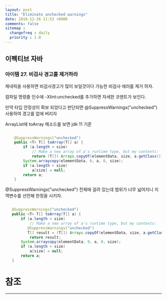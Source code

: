 ```yaml
---
layout: post
title: "Eliminate unchecked warnings"
date: 2018-12-26 11:53 +0900
comments: false
sitemap :
  changefreq : daily
  priority : 1.0
---
```

## 이펙티브 자바

### 아이템 27. 비검사 경고를 제거하라 

제네릭을 사용하면 비검사경고가 많이 보일것이다 가능한 비검사 에러를 제거 하자.

컴파일 명령줄 인수에 -Xlint:unchecked를 추가하면 자세한 코멘트가 보인다.

만약 타입 안정성이 확보 되었다고 판단되면 @SuppressWarnings("unchecked") 사용하여 경고를 없에 버리자

ArrayList에 toArray 메소드를 보면 jdk 11 기준

```java

    @SuppressWarnings("unchecked")
    public <T> T[] toArray(T[] a) {
        if (a.length < size)
            // Make a new array of a's runtime type, but my contents:
            return (T[]) Arrays.copyOf(elementData, size, a.getClass());
        System.arraycopy(elementData, 0, a, 0, size);
        if (a.length > size)
            a[size] = null;
        return a;
    }

```

@SuppressWarnings("unchecked") 전체에 걸려 있는데 범위가 너무 넓어지니 지역변수를 선언해 한정을 시키자.
 
 ```java

    @SuppressWarnings("unchecked")
    public <T> T[] toArray(T[] a) {
        if (a.length < size)
            // Make a new array of a's runtime type, but my contents:
           @SuppressWarnings("unchecked")
           T[] result = (T[]) Arrays.copyOf(elementData, size, a.getClass());
            return result;
        System.arraycopy(elementData, 0, a, 0, size);
        if (a.length > size)
            a[size] = null;
        return a;
    }

```

# 참조
-----

